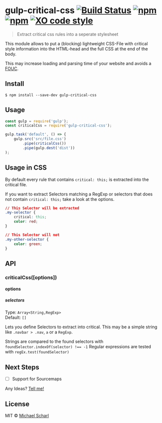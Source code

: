 # gulp-critical-css [![Build Status](https://travis-ci.org/mscharl/gulp-critical-css.svg?branch=master)](https://travis-ci.org/mscharl/gulp-critical-css) [![npm](https://img.shields.io/npm/v/gulp-critical-css.svg?maxAge=2592000)]() [![npm](https://img.shields.io/npm/dm/gulp-critical-css.svg?maxAge=2592000)]() [![XO code style](https://img.shields.io/badge/code_style-XO-5ed9c7.svg)](https://github.com/sindresorhus/xo)


> Extract critical css rules into a seperate stylesheet

This module allows to put a (blocking) lightweight CSS-File with critical style
information into the HTML-head and the full CSS at the end of the body.

This may increase loading and parsing time of your website and avoids a
[FOUC](https://en.wikipedia.org/wiki/Flash_of_unstyled_content).


## Install

```
$ npm install --save-dev gulp-critical-css
```


## Usage

```js
const gulp = require('gulp');
const criticalCss = require('gulp-critical-css');

gulp.task('default', () => {
	gulp.src('src/file.css')
		.pipe(criticalCss())
		.pipe(gulp.dest('dist'))
);
```

## Usage in CSS
By default every rule that contains `critical: this;` is extracted into the critical file.

If you want to extract Selectors matching a RegExp or selectors that does not contain `critical: this;` take a look at the options.

```css
// This Selector will be extracted
.my-selector {
    critical: this;
    color: red;
}

// This Selector will not
.my-other-selector {
    color: green;
}
```

## API

### criticalCss([options])

#### options

##### selectors

Type: `Array<String,RegExp>`<br>
Default: `[]`

Lets you define Selectors to extract into critical.
This may be a simple string like `.navbar > .nav`, `a` or a `RegExp`.

Strings are compared to the found selectors with
`foundSelector.indexOf(selector) !== -1` Regular expressions are tested with
`regEx.test(foundSelector)`


## Next Steps
- [ ] Support for Sourcemaps

Any Ideas? [Tell me!](https://github.com/mscharl/gulp-critical-css/issues/new?labels=enhancement)

## License

MIT © [Michael Scharl](https://michael.scharl.me)
